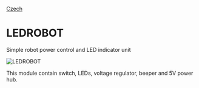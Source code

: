 
[Czech](./README.cs.md)
<!--- module --->
# LEDROBOT
<!--- Emodule --->

<!--- subtitle --->Simple robot power control and LED indicator unit <!--- Esubtitle --->

![LEDROBOT](/doc/img/LEDROBOT_QRcode.png)

<!--- description --->This module contain switch, LEDs, voltage regulator, beeper and 5V power hub.<!--- Edescription --->
            